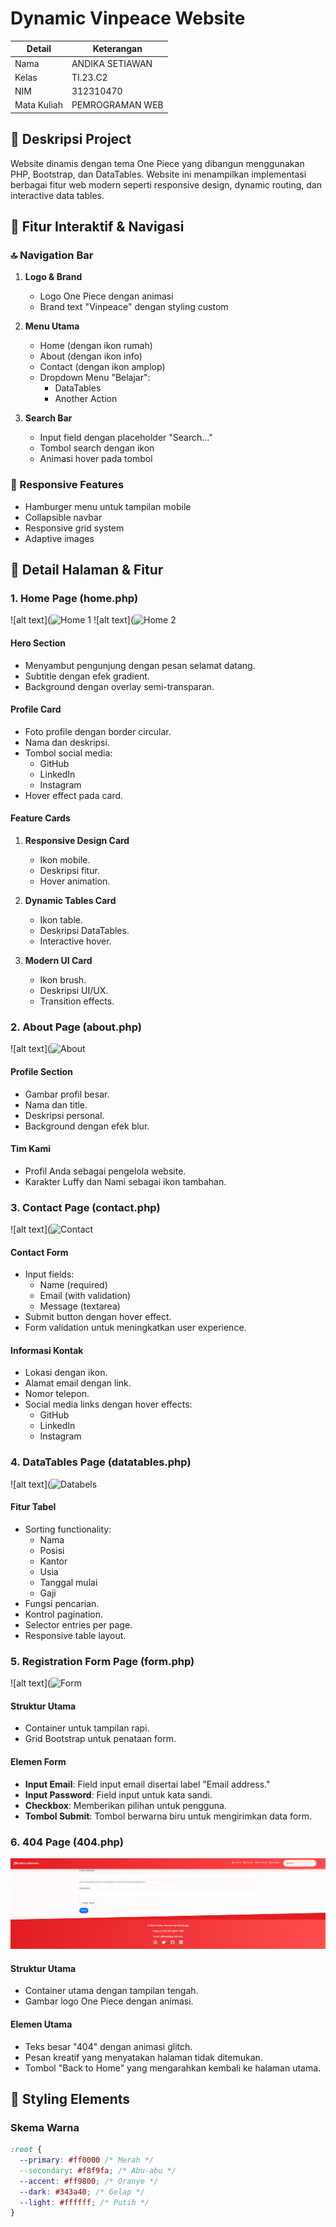 # Dynamic Vinpeace Website

| Detail      | Keterangan      |
| ----------- | --------------- |
| Nama        | ANDIKA SETIAWAN   |
| Kelas       | TI.23.C2        |
| NIM         | 312310470       |
| Mata Kuliah | PEMROGRAMAN WEB |

## 📑 Deskripsi Project

Website dinamis dengan tema One Piece yang dibangun menggunakan PHP, Bootstrap, dan DataTables. Website ini menampilkan implementasi berbagai fitur web modern seperti responsive design, dynamic routing, dan interactive data tables.

## 🎯 Fitur Interaktif & Navigasi

### 🔝 Navigation Bar

1. **Logo & Brand**

   - Logo One Piece dengan animasi
   - Brand text "Vinpeace" dengan styling custom

2. **Menu Utama**

   - Home (dengan ikon rumah)
   - About (dengan ikon info)
   - Contact (dengan ikon amplop)
   - Dropdown Menu "Belajar":
     - DataTables
     - Another Action

3. **Search Bar**
   - Input field dengan placeholder "Search..."
   - Tombol search dengan ikon
   - Animasi hover pada tombol

### 📱 Responsive Features

- Hamburger menu untuk tampilan mobile
- Collapsible navbar
- Responsive grid system
- Adaptive images

## 📄 Detail Halaman & Fitur

### 1. Home Page (home.php)

![alt text](![Home 1](https://github.com/user-attachments/assets/9cfe67bb-7f7a-45a7-9763-617869b456dd)
![alt text](![Home 2](https://github.com/user-attachments/assets/aed1600e-49b3-4a7f-95eb-0de5976a0e31)


#### Hero Section

- Menyambut pengunjung dengan pesan selamat datang.
- Subtitle dengan efek gradient.
- Background dengan overlay semi-transparan.

#### Profile Card

- Foto profile dengan border circular.
- Nama dan deskripsi.
- Tombol social media:
  - GitHub
  - LinkedIn
  - Instagram
- Hover effect pada card.

#### Feature Cards

1. **Responsive Design Card**

   - Ikon mobile.
   - Deskripsi fitur.
   - Hover animation.

2. **Dynamic Tables Card**

   - Ikon table.
   - Deskripsi DataTables.
   - Interactive hover.

3. **Modern UI Card**
   - Ikon brush.
   - Deskripsi UI/UX.
   - Transition effects.

### 2. About Page (about.php)

![alt text](![About](https://github.com/user-attachments/assets/f8fc489c-3bcb-4d96-b435-f6d24272e5bb)

#### Profile Section

- Gambar profil besar.
- Nama dan title.
- Deskripsi personal.
- Background dengan efek blur.

#### Tim Kami

- Profil Anda sebagai pengelola website.
- Karakter Luffy dan Nami sebagai ikon tambahan.

### 3. Contact Page (contact.php)

![alt text](![Contact](https://github.com/user-attachments/assets/5dd41288-d9b8-48d9-be9d-2678c2f2aa73)

#### Contact Form

- Input fields:
  - Name (required)
  - Email (with validation)
  - Message (textarea)
- Submit button dengan hover effect.
- Form validation untuk meningkatkan user experience.

#### Informasi Kontak

- Lokasi dengan ikon.
- Alamat email dengan link.
- Nomor telepon.
- Social media links dengan hover effects:
  - GitHub
  - LinkedIn
  - Instagram

### 4. DataTables Page (datatables.php)

![alt text](![Databels](https://github.com/user-attachments/assets/e836458f-a2b0-40ef-8238-d89502795bed)

#### Fitur Tabel

- Sorting functionality:
  - Nama
  - Posisi
  - Kantor
  - Usia
  - Tanggal mulai
  - Gaji
- Fungsi pencarian.
- Kontrol pagination.
- Selector entries per page.
- Responsive table layout.

### 5. Registration Form Page (form.php)

![alt text](![Form](https://github.com/user-attachments/assets/99407a85-eedb-4c1e-89d3-82adf8f230b1)

#### Struktur Utama

- Container untuk tampilan rapi.
- Grid Bootstrap untuk penataan form.

#### Elemen Form

- **Input Email**: Field input email disertai label "Email address."
- **Input Password**: Field input untuk kata sandi.
- **Checkbox**: Memberikan pilihan untuk pengguna.
- **Tombol Submit**: Tombol berwarna biru untuk mengirimkan data form.

### 6. 404 Page (404.php)

![alt text](Gambar/form.png)

#### Struktur Utama

- Container utama dengan tampilan tengah.
- Gambar logo One Piece dengan animasi.

#### Elemen Utama

- Teks besar "404" dengan animasi glitch.
- Pesan kreatif yang menyatakan halaman tidak ditemukan.
- Tombol "Back to Home" yang mengarahkan kembali ke halaman utama.

## 🎨 Styling Elements

### Skema Warna

```css
:root {
  --primary: #ff0000 /* Merah */
  --secondary: #f8f9fa; /* Abu-abu */
  --accent: #ff9800; /* Oranye */
  --dark: #343a40; /* Gelap */
  --light: #ffffff; /* Putih */
}
```
